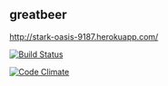 ## greatbeer 

http://stark-oasis-9187.herokuapp.com/

[![Build Status](https://travis-ci.org/mluukkai/ratebeer-public.png)](https://travis-ci.org/mluukkai/ratebeer-public)

[![Code Climate](https://codeclimate.com/github/mluukkai/ratebeer-public.png)](https://codeclimate.com/github/mluukkai/ratebeer-public)
